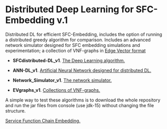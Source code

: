 # Distributed Deep Learning for SFC-Embedding v.1

Distributed DL for efficient SFC-Embedding, includes the option of running a distributed greedy algorithm for comparison. 
Includes an advanced network simulator designed for SFC embedding simulations and experimentation; 
a collection of VNF-graphs in [Edge Vector format](https://github.com/rodispantelis/EdgeVector) 

* **SFCdistributed-DL_v1**. [The Deep Learning algorithm.](SFCdistributed-DL_jar_doc)

* **ANN-DL_v1**. [Artificial Neural Network designed for distributed DL.](ANN-DL_jar_doc)

* **Network_Simulator_v1**. [The network simulator.](Network_Simulator_jar_doc)

* **EVgraphs_v1**. [Collections of VNF-graphs.](EVgraphs) 

A simple way to test these algorithms is to download the whole repository and run the jar files from console (use jdk-15) without changing the file structure.

 [Service Function Chain Embedding.](https://rodispantelis.github.io/SFC-Embedding/DataCenters)
 
 
